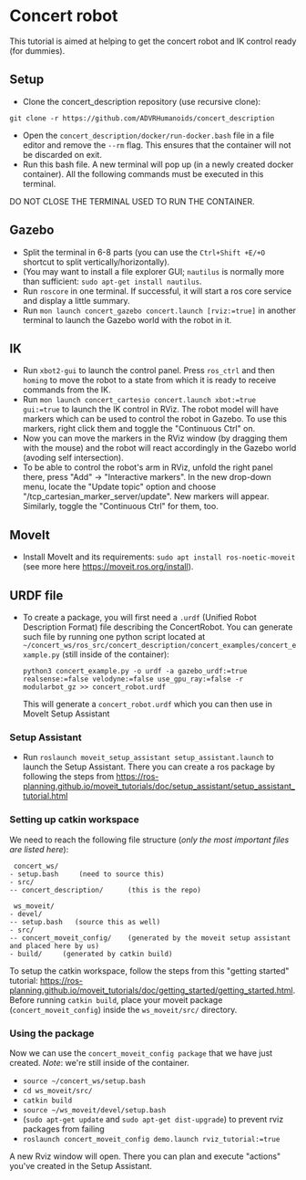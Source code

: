 # Concert robot

This tutorial is aimed at helping to get the concert robot and IK control ready (for dummies).

## Setup

- Clone the concert_description repository (use recursive clone):
```
git clone -r https://github.com/ADVRHumanoids/concert_description
```
- Open the `concert_description/docker/run-docker.bash` file in a file editor and remove the `--rm` flag. This ensures that the container will not be discarded on exit.
- Run this bash file. A new terminal will pop up (in a newly created docker container). All the following commands must be executed in this terminal. 

DO NOT CLOSE THE TERMINAL USED TO RUN THE CONTAINER.

## Gazebo

- Split the terminal in 6-8 parts (you can use the `Ctrl+Shift +E/+O` shortcut to split vertically/horizontally).
- (You may want to install a file explorer GUI; `nautilus` is normally more than sufficient: `sudo apt-get install nautilus`.
- Run `roscore` in one terminal. If successful, it will start a ros core service and display a little summary.
- Run  `mon launch concert_gazebo concert.launch [rviz:=true]` in another terminal to launch the Gazebo world with the robot in it.

## IK

- Run `xbot2-gui` to launch the control panel. Press `ros_ctrl` and then `homing` to move the robot to a state from which it is ready to receive commands from the IK.
- Run `mon launch concert_cartesio concert.launch xbot:=true gui:=true` to launch the IK control in RViz. The robot model will have markers which can be used to control the robot in Gazebo. To use this markers, right click them and toggle the "Continuous Ctrl" on.
- Now you can move the markers in the RViz window (by dragging them with the mouse) and the robot will react accordingly in the Gazebo world (avoding self intersection).
- To be able to control the robot's arm in RViz, unfold the right panel there, press "Add" -> "Interactive markers". In the new drop-down menu, locate the "Update topic" option and choose "/tcp_cartesian_marker_server/update". New markers will appear. Similarly, toggle the "Continuous Ctrl" for them, too.

## MoveIt

- Install MoveIt and its requirements: `sudo apt install ros-noetic-moveit` (see more here https://moveit.ros.org/install).

## URDF file

- To create a package, you will first need a `.urdf` (Unified Robot Description Format) file describing the ConcertRobot. You can generate such file by running one python script located at `~/concert_ws/ros_src/concert_description/concert_examples/concert_example.py` (still inside of the container):
    ```
    python3 concert_example.py -o urdf -a gazebo_urdf:=true realsense:=false velodyne:=false use_gpu_ray:=false -r modularbot_gz >> concert_robot.urdf
    ```
    This will generate a `concert_robot.urdf` which you can then use in MoveIt Setup Assistant

### Setup Assistant

- Run `roslaunch moveit_setup_assistant setup_assistant.launch` to launch the Setup Assistant. There you can create a ros package by following the steps from https://ros-planning.github.io/moveit_tutorials/doc/setup_assistant/setup_assistant_tutorial.html

<!-- describe the steps -->

### Setting up catkin workspace
We need to reach the following file structure (_only the most important files are listed here_):
```
 concert_ws/
- setup.bash     (need to source this)
- src/
-- concert_description/      (this is the repo)

 ws_moveit/
- devel/
-- setup.bash   (source this as well)
- src/
-- concert_moveit_config/    (generated by the moveit setup assistant and placed here by us)
- build/     (generated by catkin build)
```

To setup the catkin workspace, follow the steps from this "getting started" tutorial: https://ros-planning.github.io/moveit_tutorials/doc/getting_started/getting_started.html. Before running `catkin build`, place your moveit package (`concert_moveit_config`) inside the `ws_moveit/src/` directory.


### Using the package
Now we can use the `concert_moveit_config package` that we have just created. _Note_: we're still inside of the container.

- `source ~/concert_ws/setup.bash`
- `cd ws_moveit/src/`
- `catkin build`
- `source ~/ws_moveit/devel/setup.bash`
- (`sudo apt-get update` and `sudo apt-get dist-upgrade`) to prevent rviz packages from failing
- `roslaunch concert_moveit_config demo.launch rviz_tutorial:=true`

A new Rviz window will open. There you can plan and execute "actions" you've created in the Setup Assistant.
